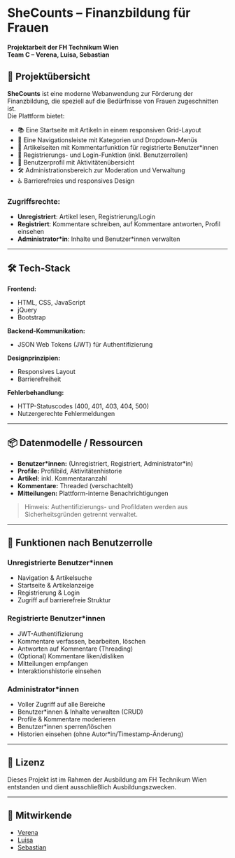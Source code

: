 # SheCounts – Finanzbildung für Frauen

**Projektarbeit der FH Technikum Wien**  
**Team C – Verena, Luisa, Sebastian**

## 📌 Projektübersicht

**SheCounts** ist eine moderne Webanwendung zur Förderung der Finanzbildung, die speziell auf die Bedürfnisse von Frauen zugeschnitten ist.  
Die Plattform bietet:

- 📚 Eine Startseite mit Artikeln in einem responsiven Grid-Layout  
- 🧭 Eine Navigationsleiste mit Kategorien und Dropdown-Menüs  
- 📝 Artikelseiten mit Kommentarfunktion für registrierte Benutzer*innen  
- 🔐 Registrierungs- und Login-Funktion (inkl. Benutzerrollen)  
- 👤 Benutzerprofil mit Aktivitätenübersicht  
- 🛠️ Administrationsbereich zur Moderation und Verwaltung  
- ♿ Barrierefreies und responsives Design  

### Zugriffsrechte:

- **Unregistriert**: Artikel lesen, Registrierung/Login
- **Registriert**: Kommentare schreiben, auf Kommentare antworten, Profil einsehen
- **Administrator\*in**: Inhalte und Benutzer*innen verwalten

---

## 🛠️ Tech-Stack

**Frontend:**
- HTML, CSS, JavaScript
- jQuery
- Bootstrap

**Backend-Kommunikation:**
- JSON Web Tokens (JWT) für Authentifizierung

**Designprinzipien:**
- Responsives Layout
- Barrierefreiheit

**Fehlerbehandlung:**
- HTTP-Statuscodes (400, 401, 403, 404, 500)
- Nutzergerechte Fehlermeldungen

---

## 📦 Datenmodelle / Ressourcen

- **Benutzer*innen:** (Unregistriert, Registriert, Administrator*in)  
- **Profile:** Profilbild, Aktivitätenhistorie  
- **Artikel:** inkl. Kommentaranzahl  
- **Kommentare:** Threaded (verschachtelt)  
- **Mitteilungen:** Plattform-interne Benachrichtigungen  

> Hinweis: Authentifizierungs- und Profildaten werden aus Sicherheitsgründen getrennt verwaltet.

---

## 👥 Funktionen nach Benutzerrolle

### Unregistrierte Benutzer*innen
- Navigation & Artikelsuche
- Startseite & Artikelanzeige
- Registrierung & Login
- Zugriff auf barrierefreie Struktur

### Registrierte Benutzer*innen
- JWT-Authentifizierung
- Kommentare verfassen, bearbeiten, löschen
- Antworten auf Kommentare (Threading)
- (Optional) Kommentare liken/disliken
- Mitteilungen empfangen
- Interaktionshistorie einsehen

### Administrator*innen
- Voller Zugriff auf alle Bereiche
- Benutzer*innen & Inhalte verwalten (CRUD)
- Profile & Kommentare moderieren
- Benutzer*innen sperren/löschen
- Historien einsehen (ohne Autor*in/Timestamp-Änderung)

---

## 📄 Lizenz

Dieses Projekt ist im Rahmen der Ausbildung am FH Technikum Wien entstanden und dient ausschließlich Ausbildungszwecken.

---

## 🤝 Mitwirkende

- [Verena](https://github.com/verenx)  
- [Luisa](https://github.com/JohnSheppard7901)  
- [Sebastian](https://github.com/SebastianHauss)
